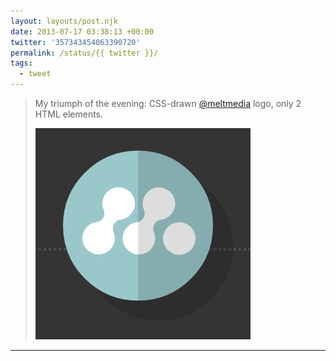 ```yaml
---
layout: layouts/post.njk
date: 2013-07-17 03:38:13 +00:00
twitter: '357343454063390720'
permalink: /status/{{ twitter }}/
tags: 
  - tweet
---
```


> My triumph of the evening: CSS-drawn [@meltmedia](https://twitter.com/meltmedia) logo, only 2 HTML elements. 
> 
> ![meltmedia logo](/img/357343454063390720-BPWJ-mqCcAAbjo2.png)

---
